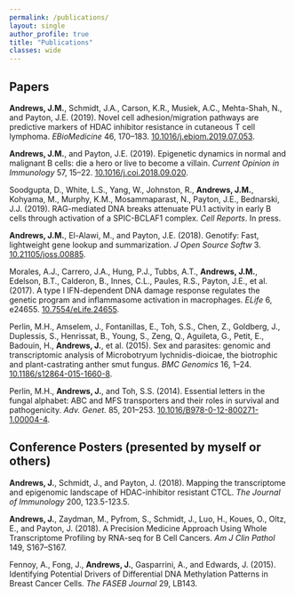 ```yaml
---
permalink: /publications/
layout: single
author_profile: true
title: "Publications"
classes: wide
---
```


## Papers

**Andrews, J.M.**, Schmidt, J.A., Carson, K.R., Musiek, A.C., Mehta-Shah, N., and Payton, J.E. (2019). Novel cell adhesion/migration pathways are predictive markers of HDAC inhibitor resistance in cutaneous T cell lymphoma. *EBioMedicine* 46, 170–183. [10.1016/j.ebiom.2019.07.053](https://doi.org/10.1016/j.ebiom.2019.07.053).

**Andrews, J.M.**, and Payton, J.E. (2019). Epigenetic dynamics in normal and malignant B cells: die a hero or live to become a villain. *Current Opinion in Immunology* 57, 15–22. [10.1016/j.coi.2018.09.020](https://doi.org/10.1016/j.coi.2018.09.020).

Soodgupta, D., White, L.S., Yang, W., Johnston, R., **Andrews, J.M.**, Kohyama, M., Murphy, K.M., Mosammaparast, N., Payton, J.E., Bednarski, J.J. (2019). RAG-mediated DNA breaks attenuate PU.1 activity in early B cells through activation of a SPIC-BCLAF1 complex. *Cell Reports*. In press.

**Andrews, J.M.**, El-Alawi, M., and Payton, J.E. (2018). Genotify: Fast, lightweight gene lookup and summarization. *J Open Source Softw* 3. [10.21105/joss.00885](https://doi.org/10.21105/joss.00885).

Morales, A.J., Carrero, J.A., Hung, P.J., Tubbs, A.T., **Andrews, J.M.**, Edelson, B.T., Calderon, B., Innes, C.L., Paules, R.S., Payton, J.E., et al. (2017). A type I IFN-dependent DNA damage response regulates the genetic program and inflammasome activation in macrophages. *ELife* 6, e24655. [10.7554/eLife.24655](https://doi.org/10.7554/eLife.24655).

Perlin, M.H., Amselem, J., Fontanillas, E., Toh, S.S., Chen, Z., Goldberg, J., Duplessis, S., Henrissat, B., Young, S., Zeng, Q., Aguileta, G., Petit, E., Badouin, H., **Andrews, J.**, et al. (2015). Sex and parasites: genomic and transcriptomic analysis of Microbotryum lychnidis-dioicae, the biotrophic and plant-castrating anther smut fungus. *BMC Genomics* 16, 1–24. [10.1186/s12864-015-1660-8](https://doi.org/10.1186/s12864-015-1660-8).

Perlin, M.H., **Andrews, J.**, and Toh, S.S. (2014). Essential letters in the fungal alphabet: ABC and MFS transporters and their roles in survival and pathogenicity. *Adv. Genet.* 85, 201–253. [10.1016/B978-0-12-800271-1.00004-4](https://doi.org/10.1016/B978-0-12-800271-1.00004-4).


## Conference Posters (presented by myself or others)

**Andrews, J.**, Schmidt, J., and Payton, J. (2018). Mapping the transcriptome and epigenomic landscape of HDAC-inhibitor resistant CTCL. *The Journal of Immunology* 200, 123.5-123.5.

**Andrews, J.**, Zaydman, M., Pyfrom, S., Schmidt, J., Luo, H., Koues, O., Oltz, E., and Payton, J. (2018). A Precision Medicine Approach Using Whole Transcriptome Profiling by RNA-seq for B Cell Cancers. *Am J Clin Pathol* 149, S167–S167.

Fennoy, A., Fong, J., **Andrews, J.**, Gasparrini, A., and Edwards, J. (2015). Identifying Potential Drivers of Differential DNA Methylation Patterns in Breast Cancer Cells. *The FASEB Journal* 29, LB143.
